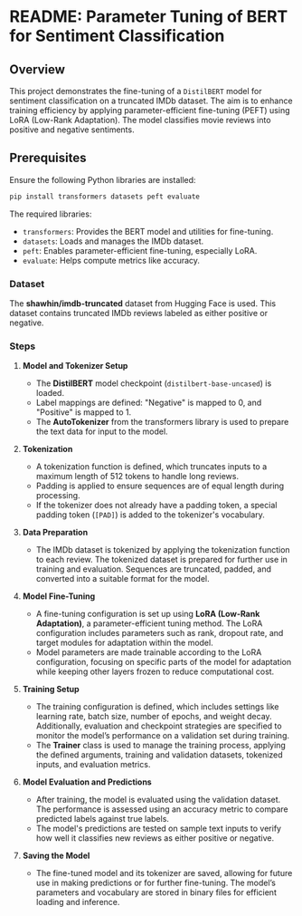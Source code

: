 # README: Parameter Tuning of BERT for Sentiment Classification

## Overview

This project demonstrates the fine-tuning of a `DistilBERT` model for sentiment classification on a truncated IMDb dataset. The aim is to enhance training efficiency by applying parameter-efficient fine-tuning (PEFT) using LoRA (Low-Rank Adaptation). The model classifies movie reviews into positive and negative sentiments.

## Prerequisites

Ensure the following Python libraries are installed:

```bash
pip install transformers datasets peft evaluate
```

The required libraries:
- `transformers`: Provides the BERT model and utilities for fine-tuning.
- `datasets`: Loads and manages the IMDb dataset.
- `peft`: Enables parameter-efficient fine-tuning, especially LoRA.
- `evaluate`: Helps compute metrics like accuracy.

### Dataset  

The **shawhin/imdb-truncated** dataset from Hugging Face is used. This dataset contains truncated IMDb reviews labeled as either positive or negative.

### Steps

1. **Model and Tokenizer Setup**  
   - The **DistilBERT** model checkpoint (`distilbert-base-uncased`) is loaded.
   - Label mappings are defined: "Negative" is mapped to 0, and "Positive" is mapped to 1.
   - The **AutoTokenizer** from the transformers library is used to prepare the text data for input to the model.

2. **Tokenization**  
   - A tokenization function is defined, which truncates inputs to a maximum length of 512 tokens to handle long reviews.
   - Padding is applied to ensure sequences are of equal length during processing.
   - If the tokenizer does not already have a padding token, a special padding token (`[PAD]`) is added to the tokenizer's vocabulary.

3. **Data Preparation**  
   - The IMDb dataset is tokenized by applying the tokenization function to each review. The tokenized dataset is prepared for further use in training and evaluation. Sequences are truncated, padded, and converted into a suitable format for the model.

4. **Model Fine-Tuning**  
   - A fine-tuning configuration is set up using **LoRA (Low-Rank Adaptation)**, a parameter-efficient tuning method. The LoRA configuration includes parameters such as rank, dropout rate, and target modules for adaptation within the model.
   - Model parameters are made trainable according to the LoRA configuration, focusing on specific parts of the model for adaptation while keeping other layers frozen to reduce computational cost.

5. **Training Setup**  
   - The training configuration is defined, which includes settings like learning rate, batch size, number of epochs, and weight decay. Additionally, evaluation and checkpoint strategies are specified to monitor the model’s performance on a validation set during training.
   - The **Trainer** class is used to manage the training process, applying the defined arguments, training and validation datasets, tokenized inputs, and evaluation metrics.

6. **Model Evaluation and Predictions**  
   - After training, the model is evaluated using the validation dataset. The performance is assessed using an accuracy metric to compare predicted labels against true labels.
   - The model's predictions are tested on sample text inputs to verify how well it classifies new reviews as either positive or negative.

7. **Saving the Model**  
   - The fine-tuned model and its tokenizer are saved, allowing for future use in making predictions or for further fine-tuning. The model’s parameters and vocabulary are stored in binary files for efficient loading and inference.